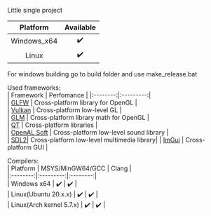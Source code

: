 Little single project  
 

| Platform | Available |
|:--------:|:---------:|  
| Windows_x64 |:heavy_check_mark:|  
| Linux    | :heavy_check_mark: |  

For windows building go to build folder and use make_release.bat

Used frameworks:  
| Framework | Perfomance |
|:--------:|:---------:|  
| [GLFW](https://github.com/glfw/glfw) | Cross-platform library for OpenGL |  
| [Vulkan](https://github.com/KhronosGroup/Vulkan-Hpp) | Cross-platform low-level GL |   
| [GLM](https://github.com/g-truc/glm) | Cross-platform library math for OpenGL |  
| [QT](https://github.com/qt) | Cross-platform libraries |  
| [OpenAL Soft](https://github.com/kcat/openal-soft) | Cross-platform low-level sound library |  
| [SDL2](https://www.libsdl.org/)| Cross-platform low-level multimedia library|
| [ImGui](https://github.com/ocornut/imgui) | Cross-platform GUI |  

Compilers:  
| Platform | MSYS/MinGW64/GCC | Clang |   
|:--------:|:---------:|:--------:|  
| Windows x64 | :heavy_check_mark: | :heavy_check_mark: |  
| Linux(Ubuntu 20.x.x) | :heavy_check_mark: | :heavy_check_mark: |  
| Linux(Arch kernel 5.7.x) | :heavy_check_mark: | :heavy_check_mark: |  



